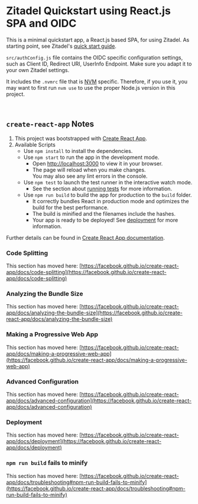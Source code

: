# Zitadel Quickstart using React.js SPA and OIDC

This is a minimal quickstart app, a React.js based SPA, for using Zitadel. As starting point, see Zitadel's [quick start guide](https://zitadel.com/docs/guides/start/quickstart).

`src/authConfig.js` file contains the OIDC specific configuration settings, such as Client ID, Redirect URI, UserInfo Endpoint. Make sure you adapt it to your own Zitadel settings.

It includes the `.nvmrc` file that is [NVM](https://github.com/nvm-sh/nvm) specific. Therefore, if you use it, you may want to first run `nvm use` to use the proper Node.js version in this project.

<br/>

## `create-react-app` Notes

1. This project was bootstrapped with [Create React App](https://github.com/facebook/create-react-app).
2. Available Scripts
    - Use `npm install` to install the dependencies.
    - Use `npm start` to run the app in the development mode.
        - Open [http://localhost:3000](http://localhost:3000) to view it in your browser.
        - The page will reload when you make changes.\
          You may also see any lint errors in the console.
    - Use `npm test` to launch the test runner in the interactive watch mode.
        - See the section about [running tests](https://facebook.github.io/create-react-app/docs/running-tests) for more information.
    - Use `npm run build` to build the app for production to the `build` folder.
        - It correctly bundles React in production mode and optimizes the build for the best performance.
        - The build is minified and the filenames include the hashes.
        - Your app is ready to be deployed! See [deployment](https://facebook.github.io/create-react-app/docs/deployment) for more information.

Further details can be found in [Create React App documentation](https://facebook.github.io/create-react-app/docs/getting-started).

### Code Splitting

This section has moved here: [https://facebook.github.io/create-react-app/docs/code-splitting](https://facebook.github.io/create-react-app/docs/code-splitting)

### Analyzing the Bundle Size

This section has moved here: [https://facebook.github.io/create-react-app/docs/analyzing-the-bundle-size](https://facebook.github.io/create-react-app/docs/analyzing-the-bundle-size)

### Making a Progressive Web App

This section has moved here: [https://facebook.github.io/create-react-app/docs/making-a-progressive-web-app](https://facebook.github.io/create-react-app/docs/making-a-progressive-web-app)

### Advanced Configuration

This section has moved here: [https://facebook.github.io/create-react-app/docs/advanced-configuration](https://facebook.github.io/create-react-app/docs/advanced-configuration)

### Deployment

This section has moved here: [https://facebook.github.io/create-react-app/docs/deployment](https://facebook.github.io/create-react-app/docs/deployment)

### `npm run build` fails to minify

This section has moved here: [https://facebook.github.io/create-react-app/docs/troubleshooting#npm-run-build-fails-to-minify](https://facebook.github.io/create-react-app/docs/troubleshooting#npm-run-build-fails-to-minify)
